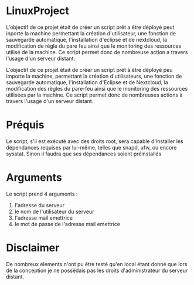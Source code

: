 # LinuxProject
L'objectif de ce projet était de créer un script prêt a être déployé peut inporte la machine permettant la création d'utilisateur, une fonction de sauvegarde automatique, 
l'installation d'eclipse et de nextcloud, la modification de règle du pare feu ainsi que le monitoring des ressources utilisé de la machine. 
Ce script permet donc de nombreuse action a travers l'usage d'un serveur distant. 


L'objectif de ce projet était de créer un script prêt à être déployé peu importe la machine, permettant la création d'utilisateurs, une fonction de sauvegarde automatique, l'installation d'Eclipse et de Nextcloud, la modification des règles du pare-feu ainsi que le monitoring des ressources utilisées par la machine. Ce script permet donc de nombreuses actions à travers l'usage d'un serveur distant.
# Préquis 
Le script, s'il est exécuté avec des droits root, sera capable d'installer les dépendances requises par lui-même, telles que snapd, ufw, ou encore sysstat. Sinon il faudra que ses dépendances soient préinstallés
# Arguments 
Le script prend 4 arguments :
1. l'adresse du serveur 
2. le nom de l'utilisateur du serveur
3. l'adresse mail emettrice
4. le mot de passe de l'adresse mail emettrice 

 
  # Disclaimer 
  De nombreux élements n'ont pu être testé qu'en local étant donné que lors de la conception je ne possèdais pas les droits d'administrateur du serveur distant. 
